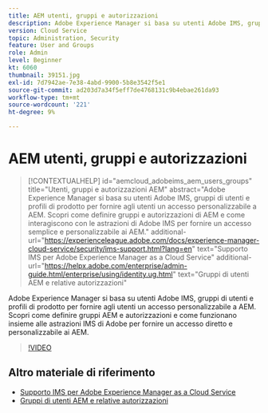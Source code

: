 ```yaml
---
title: AEM utenti, gruppi e autorizzazioni
description: Adobe Experience Manager si basa su utenti Adobe IMS, gruppi di utenti e profili di prodotto per fornire agli utenti un accesso personalizzabile a AEM. Scopri come definire gruppi AEM e autorizzazioni e come funzionano insieme alle astrazioni IMS di Adobe per fornire un accesso diretto e personalizzabile ai AEM.
version: Cloud Service
topic: Administration, Security
feature: User and Groups
role: Admin
level: Beginner
kt: 6060
thumbnail: 39151.jpg
exl-id: 7d7942ae-7e38-4abd-9900-5b8e3542f5e1
source-git-commit: ad203d7a34f5eff7de4768131c9b4ebae261da93
workflow-type: tm+mt
source-wordcount: '221'
ht-degree: 9%

---
```


# AEM utenti, gruppi e autorizzazioni

>[!CONTEXTUALHELP]
>id="aemcloud_adobeims_aem_users_groups"
>title="Utenti, gruppi e autorizzazioni AEM"
>abstract="Adobe Experience Manager si basa su utenti Adobe IMS, gruppi di utenti e profili di prodotto per fornire agli utenti un accesso personalizzabile a AEM. Scopri come definire gruppi e autorizzazioni di AEM e come interagiscono con le astrazioni di Adobe IMS per fornire un accesso semplice e personalizzabile ai AEM."
>additional-url="https://experienceleague.adobe.com/docs/experience-manager-cloud-service/security/ims-support.html?lang=en" text="Supporto IMS per Adobe Experience Manager as a Cloud Service"
>additional-url="https://helpx.adobe.com/enterprise/admin-guide.html/enterprise/using/identity.ug.html" text="Gruppi di utenti AEM e relative autorizzazioni"

Adobe Experience Manager si basa su utenti Adobe IMS, gruppi di utenti e profili di prodotto per fornire agli utenti un accesso personalizzabile a AEM. Scopri come definire gruppi AEM e autorizzazioni e come funzionano insieme alle astrazioni IMS di Adobe per fornire un accesso diretto e personalizzabile ai AEM.

>[!VIDEO](https://video.tv.adobe.com/v/39151/?quality=12&learn=on)

## Altro materiale di riferimento

+ [Supporto IMS per Adobe Experience Manager as a Cloud Service](https://experienceleague.adobe.com/docs/experience-manager-cloud-service/security/ims-support.html)
+ [Gruppi di utenti AEM e relative autorizzazioni](https://experienceleague.adobe.com/docs/experience-manager-65/administering/security/security.html#built-in-users-and-groups)
